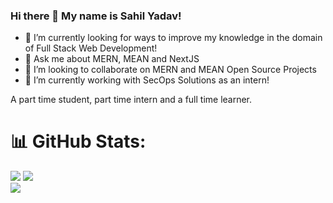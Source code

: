 ### Hi there 👋 My name is Sahil Yadav!
- 🌱 I’m currently looking for ways to improve my knowledge in the domain of Full Stack Web Development!
- 💬 Ask me about MERN, MEAN and NextJS
- 👯 I’m looking to collaborate on MERN and MEAN Open Source Projects
- 🔭 I’m currently working with SecOps Solutions as an intern!

A part time student, part time intern and a full time learner.

# 📊 GitHub Stats:
![](https://github-readme-stats.vercel.app/api?username=yadav106&theme=tokyonight&hide_border=false&include_all_commits=true&count_private=true)
![](https://github-readme-streak-stats.herokuapp.com/?user=yadav106&theme=tokyonight&hide_border=false) <br/>
![](https://github-readme-stats.vercel.app/api/top-langs/?username=yadav106&theme=tokyonight&hide_border=false&include_all_commits=true&count_private=true&layout=compact)

<!--
**Yadav106/Yadav106** is a ✨ _special_ ✨ repository because its `README.md` (this file) appears on your GitHub profile.

Here are some ideas to get you started:

- 🔭 I’m currently working on ...
- 🌱 I’m currently learning ...
- 👯 I’m looking to collaborate on ...
- 🤔 I’m looking for help with ...
- 💬 Ask me about ...
- 📫 How to reach me: ...
- 😄 Pronouns: ...
- ⚡ Fun fact: ...
-->
